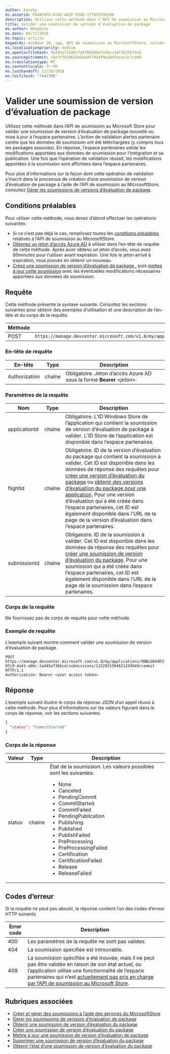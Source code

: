 ```yaml
---
author: Xansky
ms.assetid: F94AF8F6-0742-4A3F-938E-177472F96C00
description: Utilisez cette méthode dans l’API de soumission au Microsoft Store pour valider une soumission de version d’évaluation de package nouvelle ou mise à jour à l’espace partenaires.
title: Valider une soumission de version d’évaluation de package
ms.author: mhopkins
ms.date: 04/17/2018
ms.topic: article
keywords: windows 10, uwp, API de soumission au MicrosoftStore, valider une soumission de version d’évaluation
ms.localizationpriority: medium
ms.openlocfilehash: 58293a73589c7d2780360df24bcc24f38335f1e5
ms.sourcegitcommit: cbe7cf620622a5e4df7414f9e38dfecec1cfca99
ms.translationtype: MT
ms.contentlocale: fr-FR
ms.lasthandoff: 11/20/2018
ms.locfileid: "7441708"
---
```

# <a name="commit-a-package-flight-submission"></a>Valider une soumission de version d’évaluation de package

Utilisez cette méthode dans l’API de soumission au Microsoft Store pour valider une soumission de version d’évaluation de package nouvelle ou mise à jour à l’espace partenaires. L’action de validation alertes partenaire centre que les données de soumission ont été téléchargées (y compris tous les packages associés). En réponse, l’espace partenaires valide les modifications apportées aux données de soumission pour l’intégration et sa publication. Une fois que l’opération de validation réussit, les modifications apportées à la soumission sont affichées dans l’espace partenaires.

Pour plus d’informations sur la façon dont cette opération de validation s’inscrit dans le processus de création d’une soumission de version d’évaluation de package à l’aide de l’API de soumission au MicrosoftStore, consultez [Gérer les soumissions de versions d’évaluation de package](manage-flight-submissions.md).

## <a name="prerequisites"></a>Conditions préalables

Pour utiliser cette méthode, vous devez d’abord effectuer les opérations suivantes:

* Si ce n’est pas déjà le cas, remplissez toutes les [conditions préalables](create-and-manage-submissions-using-windows-store-services.md#prerequisites) relatives à l’API de soumission au MicrosoftStore.
* [Obtenez un jeton d’accès Azure AD](create-and-manage-submissions-using-windows-store-services.md#obtain-an-azure-ad-access-token) à utiliser dans l’en-tête de requête de cette méthode. Après avoir obtenu un jeton d’accès, vous avez 60minutes pour l’utiliser avant expiration. Une fois le jeton arrivé à expiration, vous pouvez en obtenir un nouveau.
* [Créez une soumission de version d’évaluation de package ](create-a-flight-submission.md), puis [mettez à jour cette soumission](update-a-flight-submission.md) avec les éventuelles modifications nécessaires apportées aux données de soumission.

## <a name="request"></a>Requête

Cette méthode présente la syntaxe suivante. Consultez les sections suivantes pour obtenir des exemples d’utilisation et une description de l’en-tête et du corps de la requête.

| Méthode | URI de la requête                                                      |
|--------|------------------------------------------------------------------|
| POST    | ```https://manage.devcenter.microsoft.com/v1.0/my/applications/{applicationId}/flights/{flightId}/submissions/{submissionId}/commit``` |


### <a name="request-header"></a>En-tête de requête

| En-tête        | Type   | Description                                                                 |
|---------------|--------|-----------------------------------------------------------------------------|
| Authorization | chaîne | Obligatoire. Jeton d’accès Azure AD sous la forme **Bearer** &lt;*jeton*&gt;. |


### <a name="request-parameters"></a>Paramètres de la requête

| Nom        | Type   | Description                                                                 |
|---------------|--------|-----------------------------------------------------------------------------|
| applicationId | chaîne | Obligatoire. L’ID Windows Store de l’application qui contient la soumission de version d’évaluation de package à valider. L’ID Store de l’application est disponible dans l’espace partenaires.  |
| flightId | chaîne | Obligatoire. ID de la version d’évaluation du package qui contient la soumission à valider. Cet ID est disponible dans les données de réponse des requêtes pour [créer une version d’évaluation du package](create-a-flight.md) ou [obtenir des versions d’évaluation du package pour une application](get-flights-for-an-app.md). Pour une version d’évaluation qui a été créée dans l’espace partenaires, cet ID est également disponible dans l’URL de la page de la version d’évaluation dans l’espace partenaires.  |
| submissionId | chaîne | Obligatoire. ID de la soumission à valider. Cet ID est disponible dans les données de réponse des requêtes pour [créer une soumission de version d’évaluation du package](create-a-flight-submission.md). Pour une soumission qui a été créée dans l’espace partenaires, cet ID est également disponible dans l’URL de la page de la soumission dans l’espace partenaires.  |


### <a name="request-body"></a>Corps de la requête

Ne fournissez pas de corps de requête pour cette méthode.

### <a name="request-example"></a>Exemple de requête

L’exemple suivant montre comment valider une soumission de version d’évaluation de package.

```
POST https://manage.devcenter.microsoft.com/v1.0/my/applications/9NBLGGH4R315/flights/43e448df-97c9-4a43-a0bc-2a445e736bcd/submissions/1152921504621243649/commit HTTP/1.1
Authorization: Bearer <your access token>
```

## <a name="response"></a>Réponse

L’exemple suivant illustre le corps de réponse JSON d’un appel réussi à cette méthode. Pour plus d’informations sur les valeurs figurant dans le corps de réponse, voir les sections suivantes.

```json
{
  "status": "CommitStarted"
}
```

### <a name="response-body"></a>Corps de la réponse

| Valeur      | Type   | Description                                                                                                                                                                                                                                                                         |
|------------|--------|----------------------------------------------------------------------------------------------------------------------------------------------------------------------------------------------------------------------------------------------------------------------------------------|
| status           | chaîne  | État de la soumission. Les valeurs possibles sont les suivantes: <ul><li>None</li><li>Canceled</li><li>PendingCommit</li><li>CommitStarted</li><li>CommitFailed</li><li>PendingPublication</li><li>Publishing</li><li>Published</li><li>PublishFailed</li><li>PreProcessing</li><li>PreProcessingFailed</li><li>Certification</li><li>CertificationFailed</li><li>Release</li><li>ReleaseFailed</li></ul>  |


## <a name="error-codes"></a>Codes d’erreur

Si la requête ne peut pas aboutir, la réponse contient l’un des codes d’erreur HTTP suivants.

| Error code |  Description   |
|--------|------------------|
| 400  | Les paramètres de la requête ne sont pas valides. |
| 404  | La soumission spécifiée est introuvable. |
| 409  | La soumission spécifiée a été trouvée, mais il ne peut pas être validée en raison de son état actuel, ou l’application utilise une fonctionnalité de l’espace partenaires qui n’est [actuellement pas pris en charge par l’API de soumission au Microsoft Store](create-and-manage-submissions-using-windows-store-services.md#not_supported). |


## <a name="related-topics"></a>Rubriques associées

* [Créer et gérer des soumissions à l’aide des services du MicrosoftStore](create-and-manage-submissions-using-windows-store-services.md)
* [Gérer les soumissions de versions d’évaluation de package](manage-flight-submissions.md)
* [Obtenir une soumission de version d’évaluation du package](get-a-flight-submission.md)
* [Créer une soumission de version d’évaluation du package](create-a-flight-submission.md)
* [Mettre à jour une soumission de version d’évaluation de package](update-a-flight-submission.md)
* [Supprimer une soumission de version d’évaluation du package](delete-a-flight-submission.md)
* [Obtenir l’état d’une soumission de version d’évaluation du package](get-status-for-a-flight-submission.md)

